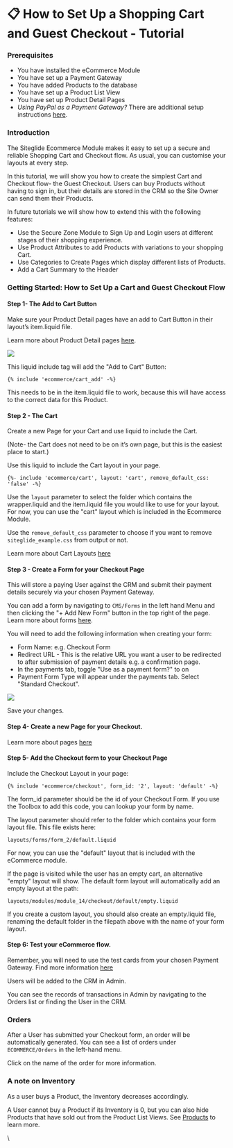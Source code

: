 # 📋 How to Set Up a Shopping Cart and Guest Checkout - Tutorial

### Prerequisites

* You have installed the eCommerce Module
* You have set up a Payment Gateway
* You have added Products to the database
* You have set up a Product List View
* You have set up Product Detail Pages
* _Using PayPal as a Payment Gateway?_ There are additional setup instructions [here](https://help.siteglide.com/article/161-ecommerce-subscriptions-setting-up-your-payment-gateway-and-settings).

### Introduction

The Siteglide Ecommerce Module makes it easy to set up a secure and reliable Shopping Cart and Checkout flow. As usual, you can customise your layouts at every step.

In this tutorial, we will show you how to create the simplest Cart and Checkout flow- the Guest Checkout. Users can buy Products without having to sign in, but their details are stored in the CRM so the Site Owner can send them their Products.

In future tutorials we will show how to extend this with the following features:

* Use the Secure Zone Module to Sign Up and Login users at different stages of their shopping experience.
* Use Product Attributes to add Products with variations to your shopping Cart.
* Use Categories to Create Pages which display different lists of Products.
* Add a Cart Summary to the Header

### Getting Started: How to Set Up a Cart and Guest Checkout Flow

#### Step 1- The Add to Cart Button

Make sure your Product Detail pages have an add to Cart Button in their layout’s item.liquid file.

Learn more about Product Detail pages [here](https://developers.siteglide.com/detail-layouts).

![](https://d258lu9myqkejp.cloudfront.net/attachment\_images/09bec6936a6d6b6df748b7b4d793a9bd3e35619c1a44369f1508ff70eabc0bd679bbc6c1-f720-4782-a09c-c66699\_dv7ljb.png)

This liquid include tag will add the "Add to Cart" Button:

`{% include 'ecommerce/cart_add' -%}`

This needs to be in the item.liquid file to work, because this will have access to the correct data for this Product.

#### Step 2 - The Cart

Create a new Page for your Cart and use liquid to include the Cart.

(Note- the Cart does not need to be on it’s own page, but this is the easiest place to start.)

Use this liquid to include the Cart layout in your page.

`{%- include 'ecommerce/cart', layout: 'cart', remove_default_css: 'false' -%}`

Use the `layout` parameter to select the folder which contains the wrapper.liquid and the item.liquid file you would like to use for your layout. For now, you can use the "cart" layout which is included in the Ecommerce Module.

Use the `remove_default_css` parameter to choose if you want to remove `siteglide_example.css` from output or not.

Learn more about Cart Layouts [here](https://developers.siteglide.com/cart-layouts)

#### Step 3 - Create a Form for your Checkout Page

This will store a paying User against the CRM and submit their payment details securely via your chosen Payment Gateway.

You can add a form by navigating to `CMS/Forms` in the left hand Menu and then clicking the "+ Add New Form" button in the top right of the page. Learn more about forms [here](https://help.siteglide.com/en/articles/3835888-forms-create-a-form).

You will need to add the following information when creating your form:

* Form Name: e.g. Checkout Form
* Redirect URL - This is the relative URL you want a user to be redirected to after submission of payment details e.g. a confirmation page.
* In the payments tab, toggle "Use as a payment form?" to on
* Payment Form Type will appear under the payments tab. Select "Standard Checkout".

![](https://d258lu9myqkejp.cloudfront.net/attachment\_images/a17fbd69d63e44fcee58b5dbeb3afacab3e6c8abe0c2470fa2066850e3ee5a72c5a45c5f-3246-4bc0-b8b0-d50706\_7erjvv.png)

Save your changes.

#### Step 4- Create a new Page for your Checkout.

Learn more about pages [here](https://help.siteglide.com/article/100-pages-getting-started)

#### Step 5- Add the Checkout form to your Checkout Page

Include the Checkout Layout in your page:

`{% include 'ecommerce/checkout', form_id: '2', layout: 'default' -%}`

The form\_id parameter should be the id of your Checkout Form. If you use the Toolbox to add this code, you can lookup your form by name.

The layout parameter should refer to the folder which contains your form layout file. This file exists here:

`layouts/forms/form_2/default.liquid`

For now, you can use the "default" layout that is included with the eCommerce module.

If the page is visited while the user has an empty cart, an alternative "empty" layout will show. The default form layout will automatically add an empty layout at the path:

`layouts/modules/module_14/checkout/default/empty.liquid`

If you create a custom layout, you should also create an empty.liquid file, renaming the default folder in the filepath above with the name of your form layout.

#### Step 6: Test your eCommerce flow.

Remember, you will need to use the test cards from your chosen Payment Gateway. Find more information [here](https://help.siteglide.com/article/165-payment-gateways)

Users will be added to the CRM in Admin.

You can see the records of transactions in Admin by navigating to the Orders list or finding the User in the CRM.

### Orders

After a User has submitted your Checkout form, an order will be automatically generated. You can see a list of orders under `ECOMMERCE/Orders` in the left-hand menu.

Click on the name of the order for more information.

### A note on Inventory

As a user buys a Product, the Inventory decreases accordingly.

A User cannot buy a Product if its Inventory is 0, but you can also hide Products that have sold out from the Product List Views. See [Products](https://help.siteglide.com/article/196-products-introduction) to learn more.

\

